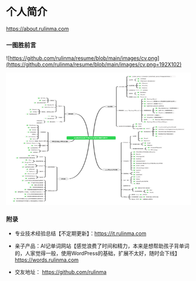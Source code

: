 # 个人简介
<https://about.rulinma.com>



### 一图胜前言


![https://github.com/rulinma/resume/blob/main/images/cv.png](https://github.com/rulinma/resume/blob/main/images/cv.png=192X102)

<img src="https://github.com/rulinma/resume/blob/main/images/cv.png" width="640" height=360 />

### 附录

* 专业技术经验总结【不定期更新】：<https://it.rulinma.com>

* 亲子产品：AI记单词网站【感觉浪费了时间和精力，本来是想帮助孩子背单词的，人家觉得一般，使用WordPress的基础，扩展不太好，随时会下线】 <https://words.rulinma.com> 

* 交友地址： <https://github.com/rulinma>
